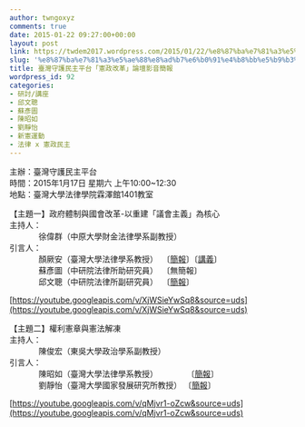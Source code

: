 ```yaml
---
author: twngoxyz
comments: true
date: 2015-01-22 09:27:00+00:00
layout: post
link: https://twdem2017.wordpress.com/2015/01/22/%e8%87%ba%e7%81%a3%e5%ae%88%e8%ad%b7%e6%b0%91%e4%b8%bb%e5%b9%b3%e5%8f%b0%e3%80%8c%e6%86%b2%e6%94%bf%e6%94%b9%e9%9d%a9%e3%80%8d%e8%ab%96%e5%a3%87%e5%bd%b1%e9%9f%b3%e7%b0%a1%e5%a0%b1/
slug: '%e8%87%ba%e7%81%a3%e5%ae%88%e8%ad%b7%e6%b0%91%e4%b8%bb%e5%b9%b3%e5%8f%b0%e3%80%8c%e6%86%b2%e6%94%bf%e6%94%b9%e9%9d%a9%e3%80%8d%e8%ab%96%e5%a3%87%e5%bd%b1%e9%9f%b3%e7%b0%a1%e5%a0%b1'
title: 臺灣守護民主平台「憲政改革」論壇影音簡報
wordpress_id: 92
categories:
- 研討/講座
- 邱文聰
- 蘇彥圖
- 陳昭如
- 劉靜怡
- 新憲運動
- 法律 x 憲政民主
---
```


主辦：臺灣守護民主平台  
時間：2015年1月17日 星期六 上午10:00~12:30  
地點：臺灣大學法律學院霖澤館1401教室  
  
【主題一】政府體制與國會改革-以重建「議會主義」為核心  
主持人：  
             徐偉群（中原大學財金法律學系副教授）  
引言人：  
             顏厥安（臺灣大學法律學系教授）  〔[簡報](https://drive.google.com/file/d/0B6DZkaZUUWpheDREZjA2ZDN4T19QYVlSeDlBRVpIRGh5aTRF/view?usp=sharing)〕〔[講義](https://drive.google.com/file/d/0B6DZkaZUUWphM2c4ZzJHdTY0emNFWTFCR2NDNHFiTkljSkpr/view?usp=sharing)〕  
             蘇彥圖（中研院法律所助研究員）  〔無簡報〕  
             邱文聰（中研院法律所副研究員）  〔[簡報](https://drive.google.com/file/d/0B6DZkaZUUWphUFRpRlVZYXJCXzZCeUoyMEdmdFpJYThaN3pF/view?usp=sharing)〕  
  


[https://youtube.googleapis.com/v/XjWSieYwSq8&source=uds](https://youtube.googleapis.com/v/XjWSieYwSq8&source=uds)

  
【主題二】權利憲章與憲法解凍  
主持人：  
             陳俊宏（東吳大學政治學系副教授）  
引言人：  
             陳昭如（臺灣大學法律學系教授）             〔[簡報](https://drive.google.com/file/d/0B6DZkaZUUWphUjlWSDZ3ME1lN1U/view?usp=sharing)〕  
             劉靜怡（臺灣大學國家發展研究所教授） 〔[簡報](https://drive.google.com/file/d/0B6DZkaZUUWphX3o4U0lWMTFQcVU/view?usp=sharing)〕  
  


[https://youtube.googleapis.com/v/qMjvr1-oZcw&source=uds](https://youtube.googleapis.com/v/qMjvr1-oZcw&source=uds)

  

